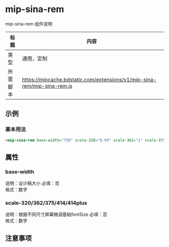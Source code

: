 # mip-sina-rem

mip-sina-rem 组件说明

标题|内容
----|----
类型|通用，定制
所需脚本|https://mipcache.bdstatic.com/extensions/v1/mip-sina-rem/mip-sina-rem.js

## 示例

### 基本用法
```html
<mip-sina-rem base-width="750" scale-320="0.99" scale-362="1" scale-375="1" scale-414="0.97"></mip-sina-rem>
```

## 属性

### base-width

说明：设计稿大小
必填：否   
格式：数字    

### scale-320/362/375/414/414plus

说明：根据不同尺寸屏幕微调基础fontSize
必填：否   
格式：数字  

## 注意事项

